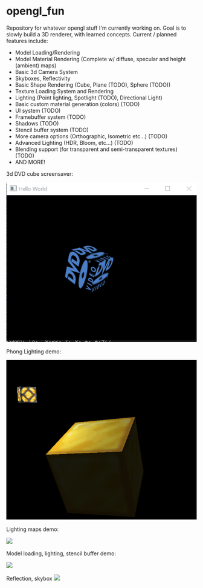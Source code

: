 # opengl_fun
Repository for whatever opengl stuff I'm currently working on.
Goal is to slowly build a 3D renderer, with learned concepts. Current / planned features include:
- Model Loading/Rendering
- Model Material Rendering (Complete w/ diffuse, specular and height (ambient) maps)
- Basic 3d Camera System
- Skyboxes, Reflectivity
- Basic Shape Rendering (Cube, Plane (TODO), Sphere (TODO))
- Texture Loading System and Rendering
- Lighting (Point lighting, Spotlight (TODO), Directional Light)
- Basic custom material generation (colors) (TODO)
- UI system (TODO)
- Framebuffer system (TODO)
- Shadows (TODO)
- Stencil buffer system (TODO)
- More camera options (Orthographic, Isometric etc...) (TODO)
- Advanced Lighting (HDR, Bloom, etc...) (TODO)
- Blending support (for transparent and semi-transparent textures) (TODO)
- AND MORE!

3d DVD cube screensaver:

![](Animation6.gif)

Phong Lighting demo:

![](spec_light_demo.gif)

Lighting maps demo:

![](lighting_maps.gif)

Model loading, lighting, stencil buffer demo:

![](model_load.gif)

Reflection, skybox
![](reflect_skybox.gif)